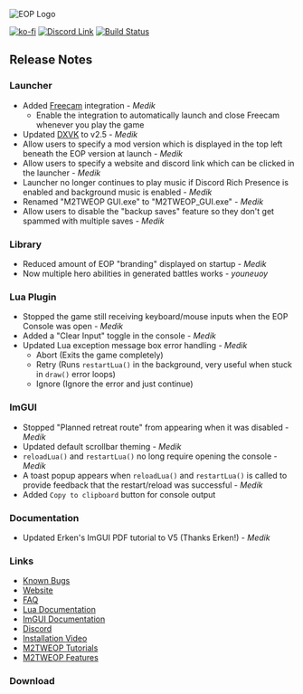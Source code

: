 ![EOP Logo](https://i.imgur.com/jqzoYoQ.png)

[![ko-fi](https://ko-fi.com/img/githubbutton_sm.svg)](https://ko-fi.com/D1D4DZTHG)
[![Discord Link](https://img.shields.io/discord/713369537948549191?color=red&label=Discord&style=for-the-badge)](https://discord.gg/Epqjm8u2WK)
[![Build Status](https://img.shields.io/github/v/release/youneuoy/M2TWEOP-library?label=Download&style=for-the-badge)](#download)

## **Release Notes**

### **Launcher**
- Added [Freecam](https://www.moddb.com/mods/freecam-medieval-2) integration - *Medik*
  - Enable the integration to automatically launch and close Freecam whenever you play the game
- Updated [DXVK](https://github.com/doitsujin/dxvk/releases/tag/v2.5) to v2.5 - *Medik*
- Allow users to specify a mod version which is displayed in the top left beneath the EOP version at launch - *Medik*
- Allow users to specify a website and discord link which can be clicked in the launcher - *Medik*
- Launcher no longer continues to play music if Discord Rich Presence is enabled and background music is enabled - *Medik*
- Renamed "M2TWEOP GUI.exe" to "M2TWEOP_GUI.exe" - *Medik*
- Allow users to disable the "backup saves" feature so they don't get spammed with multiple saves - *Medik*

### **Library**
- Reduced amount of EOP "branding" displayed on startup - *Medik*
- Now multiple hero abilities in generated battles works - *youneuoy*

### **Lua Plugin**
- Stopped the game still receiving keyboard/mouse inputs when the EOP Console was open - *Medik*
- Added a "Clear Input" toggle in the console - *Medik*
- Updated Lua exception message box error handling - *Medik*
  - Abort (Exits the game completely)
  - Retry (Runs `restartLua()` in the background, very useful when stuck in `draw()` error loops)
  - Ignore (Ignore the error and just continue)

### **ImGUI**
- Stopped "Planned retreat route" from appearing when it was disabled - *Medik*
- Updated default scrollbar theming - *Medik*
- `reloadLua()` and `restartLua()` no long require opening the console - *Medik*
- A toast popup appears when `reloadLua()` and `restartLua()` is called to provide feedback that the restart/reload was successful - *Medik*
- Added `Copy to clipboard` button for console output

### **Documentation**
- Updated Erken's ImGUI PDF tutorial to V5 (Thanks Erken!) - *Medik*

### **Links**
- [Known Bugs](https://github.com/youneuoy/M2TWEOP-library/issues/71)
- [Website](https://youneuoy.github.io/M2TWEOP-library/)
- [FAQ](https://youneuoy.github.io/M2TWEOP-library/faq.html)
- [Lua Documentation](https://youneuoy.github.io/M2TWEOP-library/_static/LuaLib/index.html)
- [ImGUI Documentation](https://youneuoy.github.io/M2TWEOP-library/_static/LuaLib/extra/readme_imgui.md.html)
- [Discord](https://discord.gg/Epqjm8u2WK)
- [Installation Video](https://youtu.be/caOiB0NaGGI?t=67)
- [M2TWEOP Tutorials](https://www.youtube.com/playlist?list=PLi6V3nVH22N7ZfjfOuivGKHnNRAlBaTQd)
- [M2TWEOP Features](https://www.youtube.com/playlist?list=PLi6V3nVH22N6R7IGupVDwfyiPm6-d6rlU)

### **Download**

<a id="download"></a>
